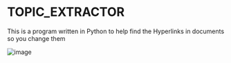 # TOPIC_EXTRACTOR
This is a program written in Python to help find the Hyperlinks in documents so you change them



![image](https://user-images.githubusercontent.com/30676606/137250455-e76f2489-dcdf-4d3d-bafb-80d1ae057334.png)

